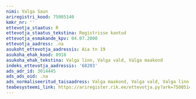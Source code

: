 ```yaml
---
nimi: Valga Saun
ariregistri_kood: 75005140
kmkr_nr: ''
ettevotja_staatus: R
ettevotja_staatus_tekstina: Registrisse kantud
ettevotja_esmakande_kpv: 04.07.2000
ettevotja_aadress: .na
asukoht_ettevotja_aadressis: Aia tn 19
asukoha_ehak_kood: 8918
asukoha_ehak_tekstina: Valga linn, Valga vald, Valga maakond
indeks_ettevotja_aadressis: '68203'
ads_adr_id: 3014445
ads_ads_oid: .na
ads_normaliseeritud_taisaadress: Valga maakond, Valga vald, Valga linn, Aia tn 19
teabesysteemi_link: https://ariregister.rik.ee/ettevotja.py?ark=75005140&ref=rekvisiidid
---
```

